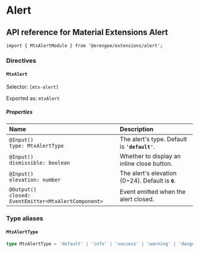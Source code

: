 # Alert

## API reference for Material Extensions Alert

`import { MtxAlertModule } from '@erengee/extensions/alert';`

### Directives

#### `MtxAlert`

Selector: `[mtx-alert]`

Exported as: `mtxAlert`

##### Properties

| Name | Description |
| :--- | :--- |
| `@Input()`<br>`type: MtxAlertType` | The alert's type. Default is **`'default'`**. |
| `@Input()`<br>`dismissible: boolean` | Whether to display an inline close button. |
| `@Input()`<br>`elevation: number` | The alert's elevation (0~24). Default is **`0`**. |
| `@Output()`<br>`closed: EventEmitter<MtxAlertComponent>` | Event emitted when the alert closed. |

### Type aliases

#### `MtxAlertType`

```ts
type MtxAlertType = 'default' | 'info' | 'success' | 'warning' | 'danger';
```
